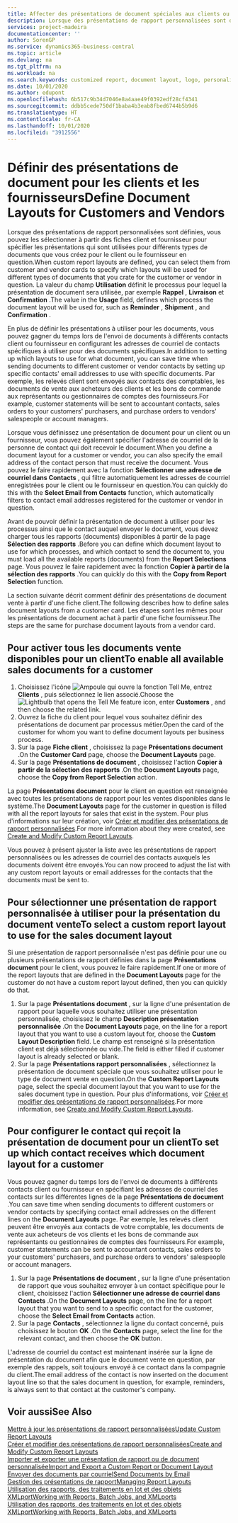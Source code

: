 ```yaml
---
title: Affecter des présentations de document spéciales aux clients ou fournisseurs| Microsoft Docs
description: Lorsque des présentations de rapport personnalisées sont définies, vous pouvez les sélectionner à partir des fiches client et fournisseur pour spécifier que les présentations sélectionnées sont utilisées pour les documents que vous créez pour le client ou le fournisseur en question.
services: project-madeira
documentationcenter: ''
author: SorenGP
ms.service: dynamics365-business-central
ms.topic: article
ms.devlang: na
ms.tgt_pltfrm: na
ms.workload: na
ms.search.keywords: customized report, document layout, logo, personalize
ms.date: 10/01/2020
ms.author: edupont
ms.openlocfilehash: 6b517c9b34d7046e8a4aae49f0392edf28cf4341
ms.sourcegitcommit: ddbb5cede750df1baba4b3eab8fbed6744b5b9d6
ms.translationtype: HT
ms.contentlocale: fr-CA
ms.lasthandoff: 10/01/2020
ms.locfileid: "3912556"
---
```

# <a name="define-document-layouts-for-customers-and-vendors"></a><span data-ttu-id="778d7-103">Définir des présentations de document pour les clients et les fournisseurs</span><span class="sxs-lookup"><span data-stu-id="778d7-103">Define Document Layouts for Customers and Vendors</span></span>
<span data-ttu-id="778d7-104">Lorsque des présentations de rapport personnalisées sont définies, vous pouvez les sélectionner à partir des fiches client et fournisseur pour spécifier les présentations qui sont utilisées pour différents types de documents que vous créez pour le client ou le fournisseur en question.</span><span class="sxs-lookup"><span data-stu-id="778d7-104">When custom report layouts are defined, you can select them from customer and vendor cards to specify which layouts will be used for different types of documents that you crate for the customer or vendor in question.</span></span> <span data-ttu-id="778d7-105">La valeur du champ **Utilisation** définit le processus pour lequel la présentation de document sera utilisée, par exemple **Rappel** , **Livraison** et **Confirmation** .</span><span class="sxs-lookup"><span data-stu-id="778d7-105">The value in the **Usage** field, defines which process the document layout will be used for, such as **Reminder** , **Shipment** , and **Confirmation** .</span></span>

<span data-ttu-id="778d7-106">En plus de définir les présentations à utiliser pour les documents, vous pouvez gagner du temps lors de l'envoi de documents à différents contacts client ou fournisseur en configurant les adresses de courriel de contacts spécifiques à utiliser pour des documents spécifiques.</span><span class="sxs-lookup"><span data-stu-id="778d7-106">In addition to setting up which layouts to use for what document, you can save time when sending documents to different customer or vendor contacts by setting up specific contacts' email addresses to use with specific documents.</span></span> <span data-ttu-id="778d7-107">Par exemple, les relevés client sont envoyés aux contacts des comptables, les documents de vente aux acheteurs des clients et les bons de commande aux représentants ou gestionnaires de comptes des fournisseurs.</span><span class="sxs-lookup"><span data-stu-id="778d7-107">For example, customer statements will be sent to accountant contacts, sales orders to your customers' purchasers, and purchase orders to vendors' salespeople or account managers.</span></span>

<span data-ttu-id="778d7-108">Lorsque vous définissez une présentation de document pour un client ou un fournisseur, vous pouvez également spécifier l'adresse de courriel de la personne de contact qui doit recevoir le document.</span><span class="sxs-lookup"><span data-stu-id="778d7-108">When you define a document layout for a customer or vendor, you can also specify the email address of the contact person that must receive the document.</span></span> <span data-ttu-id="778d7-109">Vous pouvez le faire rapidement avec la fonction **Sélectionner une adresse de courriel dans Contacts** , qui filtre automatiquement les adresses de courriel enregistrées pour le client ou le fournisseur en question.</span><span class="sxs-lookup"><span data-stu-id="778d7-109">You can quickly do this with the **Select Email from Contacts** function, which automatically filters to contact email addresses registered for the customer or vendor in question.</span></span>

<span data-ttu-id="778d7-110">Avant de pouvoir définir la présentation de document à utiliser pour les processus ainsi que le contact auquel envoyer le document, vous devez charger tous les rapports (documents) disponibles à partir de la page **Sélection des rapports** .</span><span class="sxs-lookup"><span data-stu-id="778d7-110">Before you can define which document layout to use for which processes, and which contact to send the document to, you must load all the available reports (documents) from the **Report Selections** page.</span></span> <span data-ttu-id="778d7-111">Vous pouvez le faire rapidement avec la fonction **Copier à partir de la sélection des rapports** .</span><span class="sxs-lookup"><span data-stu-id="778d7-111">You can quickly do this with the **Copy from Report Selection** function.</span></span>

<span data-ttu-id="778d7-112">La section suivante décrit comment définir des présentations de document vente à partir d'une fiche client.</span><span class="sxs-lookup"><span data-stu-id="778d7-112">The following describes how to define sales document layouts from a customer card.</span></span> <span data-ttu-id="778d7-113">Les étapes sont les mêmes pour les présentations de document achat à partir d'une fiche fournisseur.</span><span class="sxs-lookup"><span data-stu-id="778d7-113">The steps are the same for purchase document layouts from a vendor card.</span></span>

## <a name="to-enable-all-available-sales-documents-for-a-customer"></a><span data-ttu-id="778d7-114">Pour activer tous les documents vente disponibles pour un client</span><span class="sxs-lookup"><span data-stu-id="778d7-114">To enable all available sales documents for a customer</span></span>
1. <span data-ttu-id="778d7-115">Choisissez l'icône ![Ampoule qui ouvre la fonction Tell Me](media/ui-search/search_small.png "Dites-moi ce que vous voulez faire"), entrez **Clients** , puis sélectionnez le lien associé.</span><span class="sxs-lookup"><span data-stu-id="778d7-115">Choose the ![Lightbulb that opens the Tell Me feature](media/ui-search/search_small.png "Tell me what you want to do") icon, enter **Customers** , and then choose the related link.</span></span>
2. <span data-ttu-id="778d7-116">Ouvrez la fiche du client pour lequel vous souhaitez définir des présentations de document par processus métier.</span><span class="sxs-lookup"><span data-stu-id="778d7-116">Open the card of the customer for whom you want to define document layouts per business process.</span></span>
3. <span data-ttu-id="778d7-117">Sur la page **Fiche client** , choisissez la page **Présentations document** .</span><span class="sxs-lookup"><span data-stu-id="778d7-117">On the **Customer Card** page, choose the **Document Layouts** page.</span></span>
4. <span data-ttu-id="778d7-118">Sur la page **Présentations de document** , choisissez l'action **Copier à partir de la sélection des rapports** .</span><span class="sxs-lookup"><span data-stu-id="778d7-118">On the **Document Layouts** page, choose the **Copy from Report Selection** action.</span></span>

<span data-ttu-id="778d7-119">La page **Présentations document** pour le client en question est renseignée avec toutes les présentations de rapport pour les ventes disponibles dans le système.</span><span class="sxs-lookup"><span data-stu-id="778d7-119">The **Document Layouts** page for the customer in question is filled with all the report layouts for sales that exist in the system.</span></span> <span data-ttu-id="778d7-120">Pour plus d'informations sur leur création, voir [Créer et modifier des présentations de rapport personnalisées](ui-how-create-custom-report-layout.md).</span><span class="sxs-lookup"><span data-stu-id="778d7-120">For more information about they were created, see [Create and Modify Custom Report Layouts](ui-how-create-custom-report-layout.md).</span></span>

<span data-ttu-id="778d7-121">Vous pouvez à présent ajuster la liste avec les présentations de rapport personnalisées ou les adresses de courriel des contacts auxquels les documents doivent être envoyés.</span><span class="sxs-lookup"><span data-stu-id="778d7-121">You can now proceed to adjust the list with any custom report layouts or email addresses for the contacts that the documents must be sent to.</span></span>

## <a name="to-select-a-custom-report-layout-to-use-for-the-sales-document-layout"></a><span data-ttu-id="778d7-122">Pour sélectionner une présentation de rapport personnalisée à utiliser pour la présentation du document vente</span><span class="sxs-lookup"><span data-stu-id="778d7-122">To select a custom report layout to use for the sales document layout</span></span>
<span data-ttu-id="778d7-123">Si une présentation de rapport personnalisée n'est pas définie pour une ou plusieurs présentations de rapport définies dans la page **Présentations document** pour le client, vous pouvez le faire rapidement.</span><span class="sxs-lookup"><span data-stu-id="778d7-123">If one or more of the report layouts that are defined in the **Document Layouts** page for the customer do not have a custom report layout defined, then you can quickly do that.</span></span>

1. <span data-ttu-id="778d7-124">Sur la page **Présentations document** , sur la ligne d'une présentation de rapport pour laquelle vous souhaitez utiliser une présentation personnalisée, choisissez le champ **Description présentation personnalisée** .</span><span class="sxs-lookup"><span data-stu-id="778d7-124">On the **Document Layouts** page, on the line for a report layout that you want to use a custom layout for, choose the **Custom Layout Description** field.</span></span> <span data-ttu-id="778d7-125">Le champ est renseigné si la présentation client est déjà sélectionnée ou vide.</span><span class="sxs-lookup"><span data-stu-id="778d7-125">The field is either filled if customer layout is already selected or blank.</span></span>
2. <span data-ttu-id="778d7-126">Sur la page **Présentations rapport personnalisées** , sélectionnez la présentation de document spéciale que vous souhaitez utiliser pour le type de document vente en question.</span><span class="sxs-lookup"><span data-stu-id="778d7-126">On the **Custom Report Layouts** page, select the special document layout that you want to use for the sales document type in question.</span></span> <span data-ttu-id="778d7-127">Pour plus d'informations, voir [Créer et modifier des présentations de rapport personnalisées](ui-how-create-custom-report-layout.md).</span><span class="sxs-lookup"><span data-stu-id="778d7-127">For more information, see [Create and Modify Custom Report Layouts](ui-how-create-custom-report-layout.md).</span></span>

## <a name="to-set-up-which-contact-receives-which-document-layout-for-a-customer"></a><span data-ttu-id="778d7-128">Pour configurer le contact qui reçoit la présentation de document pour un client</span><span class="sxs-lookup"><span data-stu-id="778d7-128">To set up which contact receives which document layout for a customer</span></span>
<span data-ttu-id="778d7-129">Vous pouvez gagner du temps lors de l'envoi de documents à différents contacts client ou fournisseur en spécifiant les adresses de courriel des contacts sur les différentes lignes de la page **Présentations de document** .</span><span class="sxs-lookup"><span data-stu-id="778d7-129">You can save time when sending documents to different customers or vendor contacts by specifying contact email addresses on the different lines on the **Document Layouts** page.</span></span> <span data-ttu-id="778d7-130">Par exemple, les relevés client peuvent être envoyés aux contacts de votre comptable, les documents de vente aux acheteurs de vos clients et les bons de commande aux représentants ou gestionnaires de comptes des fournisseurs.</span><span class="sxs-lookup"><span data-stu-id="778d7-130">For example, customer statements can be sent to accountant contacts, sales orders to your customers' purchasers, and purchase orders to vendors' salespeople or account managers.</span></span>

1. <span data-ttu-id="778d7-131">Sur la page **Présentations de document** , sur la ligne d'une présentation de rapport que vous souhaitez envoyer à un contact spécifique pour le client, choisissez l'action **Sélectionner une adresse de courriel dans Contacts** .</span><span class="sxs-lookup"><span data-stu-id="778d7-131">On the **Document Layouts** page, on the line for a report layout that you want to send to a specific contact for the customer, choose the **Select Email from Contacts** action.</span></span>
2. <span data-ttu-id="778d7-132">Sur la page **Contacts** , sélectionnez la ligne du contact concerné, puis choisissez le bouton **OK** .</span><span class="sxs-lookup"><span data-stu-id="778d7-132">On the **Contacts** page, select the line for the relevant contact, and then choose the **OK** button.</span></span>

<span data-ttu-id="778d7-133">L'adresse de courriel du contact est maintenant insérée sur la ligne de présentation du document afin que le document vente en question, par exemple des rappels, soit toujours envoyé à ce contact dans la compagnie du client.</span><span class="sxs-lookup"><span data-stu-id="778d7-133">The email address of the contact is now inserted on the document layout line so that the sales document in question, for example, reminders, is always sent to that contact at the customer's company.</span></span>

## <a name="see-also"></a><span data-ttu-id="778d7-134">Voir aussi</span><span class="sxs-lookup"><span data-stu-id="778d7-134">See Also</span></span>  
[<span data-ttu-id="778d7-135">Mettre à jour les présentations de rapport personnalisées</span><span class="sxs-lookup"><span data-stu-id="778d7-135">Update Custom Report Layouts</span></span>](ui-update-report-layouts.md)  
[<span data-ttu-id="778d7-136">Créer et modifier des présentations de rapport personnalisées</span><span class="sxs-lookup"><span data-stu-id="778d7-136">Create and Modify Custom Report Layouts</span></span>](ui-how-create-custom-report-layout.md)  
[<span data-ttu-id="778d7-137">Importer et exporter une présentation de rapport ou de document personnalisée</span><span class="sxs-lookup"><span data-stu-id="778d7-137">Import and Export a Custom Report or Document Layout</span></span>](ui-how-import-and-export-report-layout.md)  
[<span data-ttu-id="778d7-138">Envoyer des documents par courriel</span><span class="sxs-lookup"><span data-stu-id="778d7-138">Send Documents by Email</span></span>](ui-how-send-documents-email.md)  
[<span data-ttu-id="778d7-139">Gestion des présentations de rapport</span><span class="sxs-lookup"><span data-stu-id="778d7-139">Managing Report Layouts</span></span>](ui-manage-report-layouts.md)  
[<span data-ttu-id="778d7-140">Utilisation des rapports, des traitements en lot et des objets XMLport</span><span class="sxs-lookup"><span data-stu-id="778d7-140">Working with Reports, Batch Jobs, and XMLports</span></span>](ui-work-report.md)  
[<span data-ttu-id="778d7-141">Utilisation des rapports, des traitements en lot et des objets XMLport</span><span class="sxs-lookup"><span data-stu-id="778d7-141">Working with Reports, Batch Jobs, and XMLports</span></span>](ui-work-report.md)  

